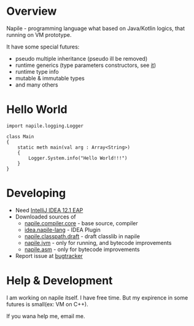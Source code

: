 # Overview

Napile - programming language what based on Java/Kotlin logics, that running on VM prototype.

It have some special futures:

 * pseudo multiple inheritance (pseudo ill be removed)
 * runtime generics (type parameters constructors, see [it](https://github.com/napile-lang/napile.classpath.draft/blob/master/src/testgen/napile/codegenTest/typeParameterTest/TWithConstructorTest.ns))
 * runtime type info
 * mutable & immutable types
 * and many others

# Hello World

```
import napile.logging.Logger

class Main
{
	static meth main(val arg : Array<String>)
	{
		Logger.System.info("Hello World!!!")
	}
}
```

# Developing

 * Need [IntelliJ IDEA 12.1 EAP](http://confluence.jetbrains.com/display/IDEADEV/IDEA+12.1+EAP)
 * Downloaded sources of
    * [napile.compiler.core](https://github.com/napile-lang/napile.compiler.core) - base source, compiler
    * [idea.napile-lang](https://github.com/napile-lang/idea.napile-lang) - IDEA Plugin
    * [napile.classpath.draft](https://github.com/napile-lang/napile.classpath.draft) - draft classlib in napile
    * [napile.jvm](https://github.com/napile-lang/napile.jvm) - only for running, and bytecode improvements
    * [napile.asm](https://github.com/napile-lang/napile.asm) - only for bytecode improvements
 * Report issue at [bugtracker](http://napile.myjetbrains.com/)

# Help & Development

I am working on napile itself. I have free time. But my expirence in some futures is small(ex: VM on C++).

If you wana help me, email me.